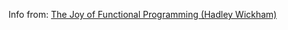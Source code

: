 Info from:
	[The Joy of Functional Programming (Hadley Wickham)](https://www.youtube.com/watch?v=bzUmK0Y07ck)